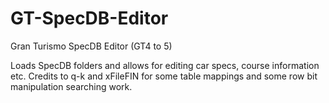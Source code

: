 # GT-SpecDB-Editor
Gran Turismo SpecDB Editor (GT4 to 5)

Loads SpecDB folders and allows for editing car specs, course information etc.
Credits to q-k and xFileFIN for some table mappings and some row bit manipulation searching work.
